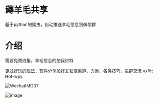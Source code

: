 # 薅羊毛共享
基于python的爬虫，自动推送羊毛信息到微信群

# 介绍
需要免费线报，羊毛信息的加我进群

更过好玩的玩法，软件分享加好友获取渠道、方案、各类技巧，进群交流
vx号: Hot-wpy

![WechatIMG37](https://github.com/wpy0032/maotai/assets/30211666/b21f308b-c97d-4239-a6b5-d06ccf1052a8)

![image](https://github.com/wpy0032/maotai/assets/30211666/a9edef36-001b-47e1-9bb2-70df4e8a010b)
